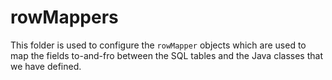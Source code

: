 # rowMappers

This folder is used to configure the `rowMapper` objects which are used to map the fields to-and-fro between the SQL tables and the Java classes that we have defined.
